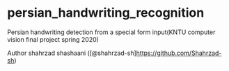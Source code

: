 # persian_handwriting_recognition
Persian handwriting detection from a special form input(KNTU computer vision final project spring 2020)

Author
shahrzad shashaani ([@shahrzad-sh]https://github.com/Shahrzad-sh)
